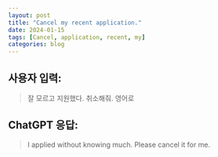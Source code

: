 ```yaml
---
layout: post
title: "Cancel my recent application."
date: 2024-01-15
tags: [Cancel, application, recent, my]
categories: blog
---
```


## 사용자 입력:
> 잘 모르고 지원했다. 취소해줘. 영어로

## ChatGPT 응답:
> I applied without knowing much. Please cancel it for me.

